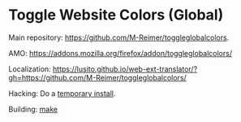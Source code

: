 Toggle Website Colors (Global)
==============================

Main repository: https://github.com/M-Reimer/toggleglobalcolors.

AMO: https://addons.mozilla.org/firefox/addon/toggleglobalcolors/

Localization: https://lusito.github.io/web-ext-translator/?gh=https://github.com/M-Reimer/toggleglobalcolors/

Hacking: Do a [temporary install](https://extensionworkshop.com/documentation/develop/temporary-installation-in-firefox/).

Building: [make](https://www.gnu.org/software/make/)
